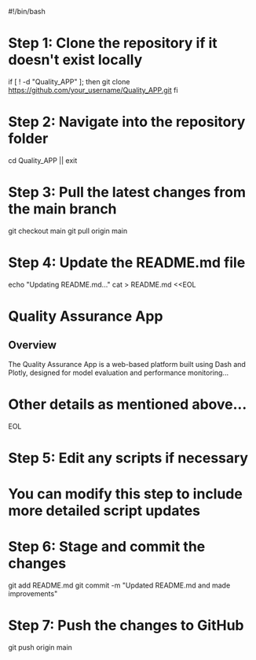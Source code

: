 #!/bin/bash

# Step 1: Clone the repository if it doesn't exist locally
if [ ! -d "Quality_APP" ]; then
  git clone https://github.com/your_username/Quality_APP.git
fi

# Step 2: Navigate into the repository folder
cd Quality_APP || exit

# Step 3: Pull the latest changes from the main branch
git checkout main
git pull origin main

# Step 4: Update the README.md file
echo "Updating README.md..."
cat > README.md <<EOL
# Quality Assurance App

## Overview
The Quality Assurance App is a web-based platform built using Dash and Plotly, designed for model evaluation and performance monitoring...

# Other details as mentioned above...
EOL

# Step 5: Edit any scripts if necessary
# You can modify this step to include more detailed script updates

# Step 6: Stage and commit the changes
git add README.md
git commit -m "Updated README.md and made improvements"

# Step 7: Push the changes to GitHub
git push origin main

